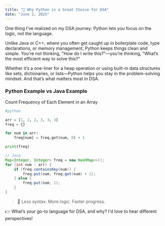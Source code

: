 ```yaml
---
title: "🚀 Why Python is a Great Choice for DSA"
date: "June 2, 2025"
---
```


One thing I’ve realized on my DSA journey: Python lets you focus on the logic, not the language.

Unlike Java or C++, where you often get caught up in boilerplate code, type declarations, or memory management, Python keeps things clean and simple. You're not thinking, "How do I write this?"—you’re thinking, "What’s the most efficient way to solve this?"

Whether it’s a one-liner for a heap operation or using built-in data structures like sets, dictionaries, or lists—Python helps you stay in the problem-solving mindset. And that’s what matters most in DSA.

### Python Example vs Java Example

Count Frequency of Each Element in an Array

```python
#python

arr = [1, 2, 2, 3, 3, 3]
freq = {}

for num in arr:
    freq[num] = freq.get(num, 0) + 1

print(freq)

```

```java
// Java
Map<Integer, Integer> freq = new HashMap<>();
for (int num : arr) {
    if (freq.containsKey(num)) {
        freq.put(num, freq.get(num) + 1);
    } else {
        freq.put(num, 1);
    }
}
```

> 🧠 Less syntax. More logic. Faster progress.

👉 What’s your go-to language for DSA, and why? I'd love to hear different perspectives!
